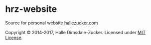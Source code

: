 # hrz-website

Source for personal website [hallezucker.com](https://hallezucker.com)

Copyright © 2014-2017, Halle Dimsdale-Zucker. Licensed under [MIT License](https://raw.githubusercontent.com/hallez/hrz-website/master/LICENSE).
